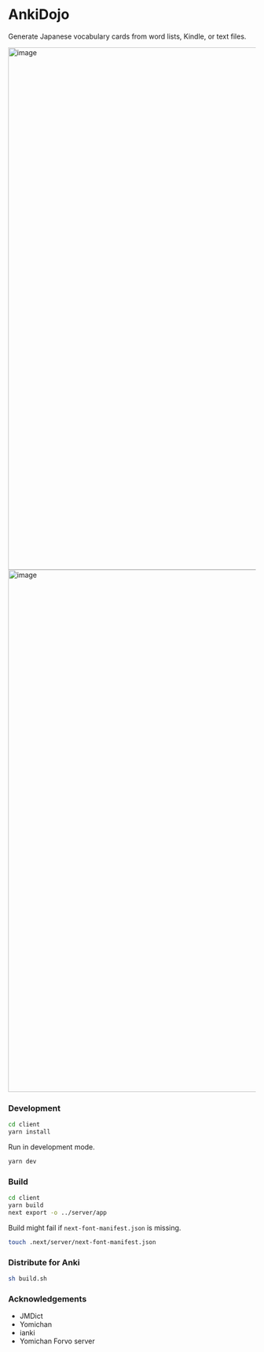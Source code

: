 # AnkiDojo

Generate Japanese vocabulary cards from word lists, Kindle, or text files.

<img width="1060" alt="image" src="https://user-images.githubusercontent.com/13146030/201525174-52944abd-1178-4107-a3a7-dc2b03bdb09d.png">

<img width="1060" alt="image" src="https://user-images.githubusercontent.com/13146030/201525344-014e5384-ae95-46b9-a014-18d41972945b.png">

### Development


```bash
cd client
yarn install
```

Run in development mode.

```bash
yarn dev
```


### Build

```bash
cd client
yarn build
next export -o ../server/app
```

Build might fail if `next-font-manifest.json` is missing.

```bash
touch .next/server/next-font-manifest.json
```

### Distribute for Anki

```bash
sh build.sh
```
### Acknowledgements
- JMDict
- Yomichan
- ianki
- Yomichan Forvo server 
